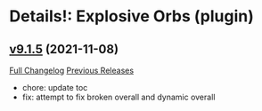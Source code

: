 # Details!: Explosive Orbs (plugin)

## [v9.1.5](https://github.com/LiangYuxuan/Details_ExplosiveOrbs/tree/v9.1.5) (2021-11-08)
[Full Changelog](https://github.com/LiangYuxuan/Details_ExplosiveOrbs/compare/v9.1.0...v9.1.5) [Previous Releases](https://github.com/LiangYuxuan/Details_ExplosiveOrbs/releases)

- chore: update toc  
- fix: attempt to fix broken overall and dynamic overall  
